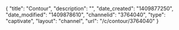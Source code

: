 {
    "title": "Contour",
    "description": "",
    "date_created": "1409877250",
    "date_modified": "1409878610",
    "channelid": "3764040",
    "type": "captivate",
    "layout": "channel",
    "url": "\/c\/contour\/3764040"
}